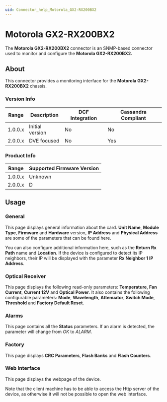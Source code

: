 ```yaml
---
uid: Connector_help_Motorola_GX2-RX200BX2
---
```


# Motorola GX2-RX200BX2

The **Motorola GX2-RX200BX2** connector is an SNMP-based connector used to monitor and configure the **Motorola GX2-RX200BX2.**

## About

This connector provides a monitoring interface for the **Motorola GX2-RX200BX2** chassis.

### Version Info

| **Range** | **Description** | **DCF Integration** | **Cassandra Compliant** |
|------------------|-----------------|---------------------|-------------------------|
| 1.0.0.x          | Initial version | No                  | No                      |
| 2.0.0.x          | DVE focused     | No                  | Yes                     |

### Product Info

| Range | Supported Firmware Version |
|------------------|-----------------------------|
| 1.0.0.x          | Unknown                     |
| 2.0.0.x          | D                           |

## Usage

### General

This page displays general information about the card. **Unit Name**, **Module Type**, **Firmware** and **Hardware** version, **IP Address** and **Physical Address** are some of the parameters that can be found here.

You can also configure additional information here, such as the **Return Rx Path** name and **Location**. If the device is configured to detect its IP neighbors, their IP will be displayed with the parameter **Rx Neighbor 1 IP Address**.

### Optical Receiver

This page displays the following read-only parameters: **Temperature**, **Fan Current**, **Current 12V** and **Optical Power**. It also contains the following configurable parameters: **Mode**, **Wavelength**, **Attenuator**, **Switch Mode**, **Threshold** and **Factory Default Reset**.

### Alarms

This page contains all the **Status** parameters. If an alarm is detected, the parameter will change from *OK* to *ALARM*.

### Factory

This page displays **CRC Parameters**, **Flash Banks** and **Flash Counters**.

### Web Interface

This page displays the webpage of the device.

Note that the client machine has to be able to access the Http server of the device, as otherwise it will not be possible to open the web interface.
